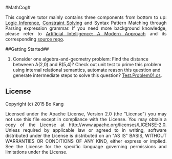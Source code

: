 #MathCog#

<p align="justify">
This cognitive tutor mainly contains three components from bottom to up: <a href="https://github.com/buptkang/CSharp.Logic">Logic Inference</a>, <a href="https://github.com/buptkang/Relation.Logic">Constraint Solving</a> and Syntax Pattern Matching through Parsing expression grammar. If you need more background knowledge, please refer to <a href="http://aima.cs.berkeley.edu/">Artificial Intelligence: A Modern Approach</a> and its corresponding <a href="https://code.google.com/p/aima-python/">source repo</a>.
</p>

##Getting Started##

1. Consider one algebra-and-geometry problem: Find the distance betweeen A(2,0) and B(5,4)? Check out unit test to prime this problem using internal relational semantics, automate reason this question and generate intermediate steps to solve this question? [Test.Problem01.cs](https://github.com/buptkang/MathCog/blob/master/MathCog/Test/Problem/Test.Problem01.cs).

## License

Copyright (c) 2015 Bo Kang
<p align="justify">
Licensed under the Apache License, Version 2.0 (the "License") you may not use this file except in compliance with the License. You may obtain a copy of the License at http://www.apache.org/licenses/LICENSE-2.0. Unless required by applicable law or agreed to in writing, software distributed under the License is distributed on an "AS IS" BASIS, WITHOUT WARRANTIES OR CONDITIONS OF ANY KIND, either express or implied. See the License for the specific language governing permissions and limitations under the License.
</p>
